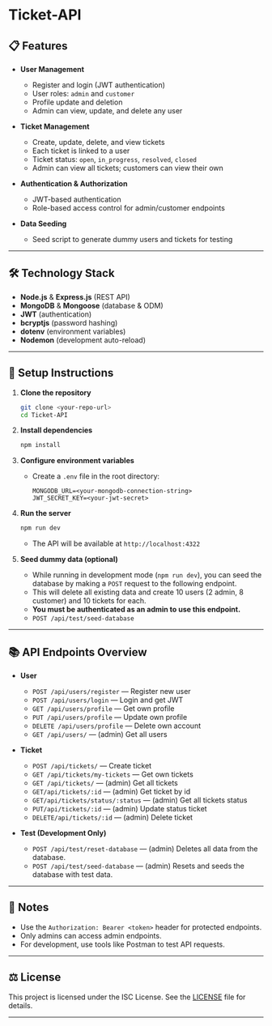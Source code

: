 # Ticket-API

## 📋 Features

- **User Management**
  - Register and login (JWT authentication)
  - User roles: `admin` and `customer`
  - Profile update and deletion
  - Admin can view, update, and delete any user

- **Ticket Management**
  - Create, update, delete, and view tickets
  - Each ticket is linked to a user
  - Ticket status: `open`, `in_progress`, `resolved`, `closed`
  - Admin can view all tickets; customers can view their own

- **Authentication & Authorization**
  - JWT-based authentication
  - Role-based access control for admin/customer endpoints

- **Data Seeding**
  - Seed script to generate dummy users and tickets for testing

---

## 🛠️ Technology Stack

- **Node.js** & **Express.js** (REST API)
- **MongoDB** & **Mongoose** (database & ODM)
- **JWT** (authentication)
- **bcryptjs** (password hashing)
- **dotenv** (environment variables)
- **Nodemon** (development auto-reload)

---

## 🚀 Setup Instructions

1. **Clone the repository**
   ```bash
   git clone <your-repo-url>
   cd Ticket-API
   ```

2. **Install dependencies**
   ```bash
   npm install
   ```

3. **Configure environment variables**
   - Create a `.env` file in the root directory:
     ```
     MONGODB_URL=<your-mongodb-connection-string>
     JWT_SECRET_KEY=<your-jwt-secret>
     ```

4. **Run the server**
   ```bash
   npm run dev
   ```
   - The API will be available at `http://localhost:4322`

5. **Seed dummy data (optional)**
   - While running in development mode (`npm run dev`), you can seed the database by making a `POST` request to the following endpoint.
   - This will delete all existing data and create 10 users (2 admin, 8 customer) and 10 tickets for each.
   - **You must be authenticated as an admin to use this endpoint.**
   - `POST /api/test/seed-database`

---

## 📚 API Endpoints Overview

- **User**
  - `POST /api/users/register` — Register new user
  - `POST /api/users/login` — Login and get JWT
  - `GET /api/users/profile` — Get own profile
  - `PUT /api/users/profile` — Update own profile
  - `DELETE /api/users/profile` — Delete own account
  - `GET /api/users/` — (admin) Get all users

- **Ticket**
  - `POST /api/tickets/` — Create ticket
  - `GET /api/tickets/my-tickets` — Get own tickets
  - `GET /api/tickets/` — (admin) Get all tickets
  - `GET/api/tickets/:id` — (admin) Get ticket by id
  - `GET/api/tickets/status/:status` — (admin) Get all tickets status
  - `PUT/api/tickets/:id` — (admin) Update status ticket
  - `DELETE/api/tickets/:id` — (admin) Delete ticket

- **Test (Development Only)**
  - `POST /api/test/reset-database` — (admin) Deletes all data from the database.
  - `POST /api/test/seed-database` — (admin) Resets and seeds the database with test data.

---

## 📝 Notes

- Use the `Authorization: Bearer <token>` header for protected endpoints.
- Only admins can access admin endpoints.
- For development, use tools like Postman to test API requests.

---

## ⚖️ License

This project is licensed under the ISC License. See the [LICENSE](LICENSE) file for details.

---